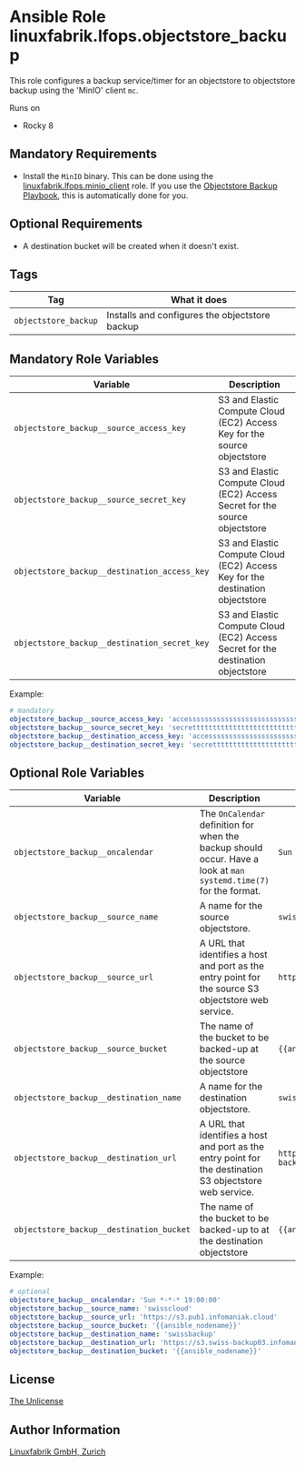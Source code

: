 # Ansible Role linuxfabrik.lfops.objectstore_backup

This role configures a backup service/timer for an objectstore to objectstore backup using the 'MinIO' client `mc`.

Runs on

* Rocky 8

## Mandatory Requirements

* Install the `MinIO` binary. This can be done using the [linuxfabrik.lfops.minio_client](https://github.com/Linuxfabrik/lfops/tree/main/roles/minio_client) role.
If you use the [Objectstore Backup Playbook](https://github.com/Linuxfabrik/lfops/blob/main/playbooks/objectstore_backup.yml), this is automatically done for you.

## Optional Requirements

* A destination bucket will be created when it doesn't exist.


## Tags

| Tag                   | What it does                                 |
| ---                   | ------------                                 |
| `objectstore_backup`  | Installs and configures the objectstore backup                 |


## Mandatory Role Variables

| Variable | Description |
| -------- | ----------- |
| `objectstore_backup__source_access_key` | S3 and Elastic Compute Cloud (EC2) Access Key for the source objectstore |
| `objectstore_backup__source_secret_key` | S3 and Elastic Compute Cloud (EC2) Access Secret for the source objectstore |
| `objectstore_backup__destination_access_key` | S3 and Elastic Compute Cloud (EC2) Access Key for the destination objectstore |
| `objectstore_backup__destination_secret_key` | S3 and Elastic Compute Cloud (EC2) Access Secret for the destination objectstore |

Example:
```yaml
# mandatory
objectstore_backup__source_access_key: 'accessssssssssssssssssssssssssss'
objectstore_backup__source_secret_key: 'secrettttttttttttttttttttttttttt'
objectstore_backup__destination_access_key: 'accessssssssssssssssssssssssssss'
objectstore_backup__destination_secret_key: 'secrettttttttttttttttttttttttttt'
```


## Optional Role Variables

|            Variable                    | Description | Default Value |
| -------------------------------------- | --------------------------------------------------------------------------------------------------------------------------------------------------------------------------------------------------------------------------------------------------------------------- | ------------------------------------------ |
| `objectstore_backup__oncalendar`         | The `OnCalendar` definition for when the backup should occur. Have a look at `man systemd.time(7)` for the format. | `Sun *-*-* 19:00:00`                       |
| `objectstore_backup__source_name`        | A name for the source objectstore.                                                                                                                                                                                                                                    | `swisscloud`                               |
| `objectstore_backup__source_url`         | A URL that identifies a host and port as the entry point for the source S3 objectstore web service.                                                                                                                                                                   | `https://s3.pub1.infomaniak.cloud`         |
| `objectstore_backup__source_bucket`      | The name of the bucket to be backed-up at the source objectstore                                                                                                                                                                                                      | `{{ansible_nodename}}`                     |
| `objectstore_backup__destination_name`  | A name for the destination objectstore.                                                                                                                                                                                                                               | `swissbackup`                              |
| `objectstore_backup__destination_url`   | A URL that identifies a host and port as the entry point for the destination S3 objectstore web service.                                                                                                                                                              | `https://s3.swiss-backup03.infomaniak.com` |
| `objectstore_backup__destination_bucket` | The name of the bucket to be backed-up to at the destination objectstore                                                                                                                                                                                              | `{{ansible_nodename}}`                     |

Example:
```yaml
# optional
objectstore_backup__oncalendar: 'Sun *-*-* 19:00:00'
objectstore_backup__source_name: 'swisscloud'
objectstore_backup__source_url: 'https://s3.pub1.infomaniak.cloud'
objectstore_backup__source_bucket: '{{ansible_nodename}}'
objectstore_backup__destination_name: 'swissbackup'
objectstore_backup__destination_url: 'https://s3.swiss-backup03.infomaniak.com'
objectstore_backup__destination_bucket: '{{ansible_nodename}}'
```


## License

[The Unlicense](https://unlicense.org/)


## Author Information

[Linuxfabrik GmbH, Zurich](https://www.linuxfabrik.ch)
